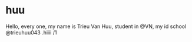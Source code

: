 # huu
Hello, every one, my name is Trieu Van Huu, student in @VN, my id school @trieuhuu043 .hiiii
/1
